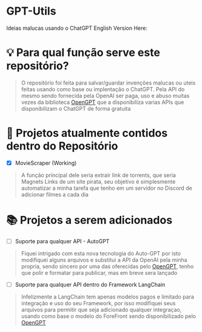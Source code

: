 # GPT-Utils
Ideias malucas usando o ChatGPT
English Version Here: 

# 💡 Para qual função serve este repositório?

> O repositório foi feita para salvar/guardar invenções malucas ou uteis feitas usando como base ou implentação o ChatGPT.
Pela API do mesmo sendo fornecida pela OpenAI ser paga, uso e abuso muitas vezes da biblioteca [OpenGPT](https://github.com/uesleibros/OpenGPT) que a disponibiliza varias APIs que disponibilizam o ChatGPT de forma gratuita

# 📖 Projetos atualmente contidos dentro do Repositório

- [x] MovieScraper (Working)
> A função principal dele seria extrair link de torrents, que seria Magnets Links de um site pirata, seu objetivo é simplesmente automatizar a minha tarefa que tenho em um servidor no Discord de adicionar filmes a cada dia

# 📚 Projetos a serem adicionados

- [ ] Suporte para qualquer API - AutoGPT
> Fiquei intrigado com esta nova tecnologia do Auto-GPT por isto modifiquei alguns arquivos e substitui a API da OpenAI pela minha propria, sendo sincero por uma das oferecidas pelo [OpenGPT](https://github.com/uesleibros/OpenGPT), tenho que polir e formatar para publicar, mas em breve sera lançado

- [ ] Suporte para qualquer API dentro do Framework LangChain
> Infelizmente a LangChain tem apenas modelos pagos e limitado para integração e uso do seu Framework, por isso modifiquei seus arquivos para permitir que seja adicionado qualquer integraçao, usando como base o modelo do ForeFront sendo disponibilizado pelo [OpenGPT](https://github.com/uesleibros/OpenGPT)

